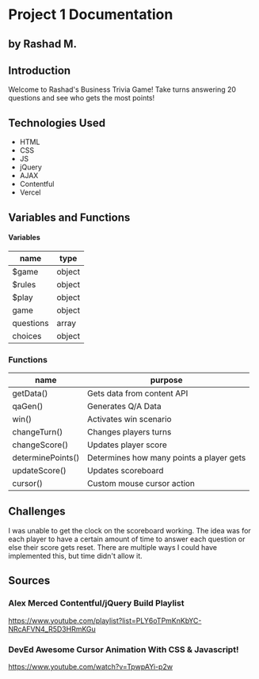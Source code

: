 # Project 1 Documentation

## by Rashad M.

## Introduction

Welcome to Rashad's Business Trivia Game! Take turns answering 20 questions and see who gets the most points!

## Technologies Used

- HTML
- CSS
- JS
- jQuery
- AJAX
- Contentful
- Vercel

## Variables and Functions

#### Variables

| name      | type   |
| --------- | ------ |
| $game     | object |
| $rules    | object |
| $play     | object |
| game      | object |
| questions | array  |
| choices   | object |

### Functions

| name              | purpose                                  |
| ----------------- | ---------------------------------------- |
| getData()         | Gets data from content API               |
| qaGen()           | Generates Q/A Data                       |
| win()             | Activates win scenario                   |
| changeTurn()      | Changes players turns                    |
| changeScore()     | Updates player score                     |
| determinePoints() | Determines how many points a player gets |
| updateScore()     | Updates scoreboard                       |
| cursor()          | Custom mouse cursor action               |

## Challenges

I was unable to get the clock on the scoreboard working. The idea was for each player to have a certain amount of time to answer each question or else their score gets reset. There are multiple ways I could have implemented this, but time didn't allow it.

## Sources

### Alex Merced Contentful/jQuery Build Playlist

https://www.youtube.com/playlist?list=PLY6oTPmKnKbYC-NRcAFVN4_R5D3HRmKGu

### DevEd Awesome Cursor Animation With CSS & Javascript!

https://www.youtube.com/watch?v=TpwpAYi-p2w
